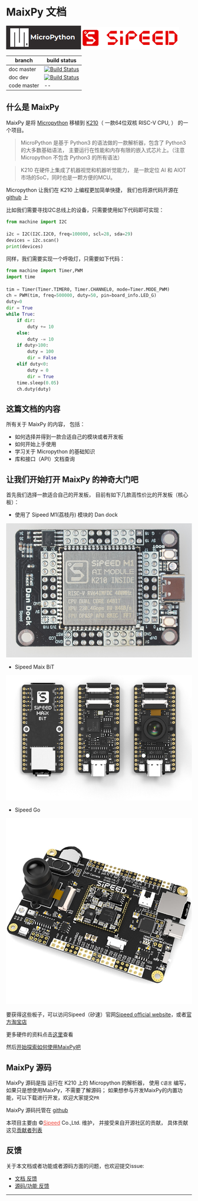 MaixPy 文档
======

<div class="title_pic">
    <img src="../assets/micropython.png"><img src="../assets/icon_sipeed2.png"  height="60">
</div>


|   branch  |   build status  |
| --------- | --------------- |
|doc master |[![Build Status](https://travis-ci.org/sipeed/MaixPy_DOC.svg?branch=master)](https://travis-ci.org/sipeed/MaixPy_DOC) |
|doc dev    |[![Build Status](https://travis-ci.org/sipeed/MaixPy_DOC.svg?branch=dev)](https://travis-ci.org/sipeed/MaixPy_DOC)    |
| code master | -- |


## 什么是 MaixPy

MaixPy 是将 [Micropython](http://micropython.org/) 移植到 [K210](https://kendryte.com/)（ 一款64位双核 RISC-V CPU,  ） 的一个项目。

> MicroPython 是基于 Python3 的语法做的一款解析器，包含了 Python3 的大多数基础语法， 主要运行在性能和内存有限的嵌入式芯片上。（注意 Micropython 不包含 Python3 的所有语法）

> K210 在硬件上集成了机器视觉和机器听觉能力， 是一款定位 AI 和 AIOT 市场的SoC，同时也是一颗方便的MCU。 


Micropython 让我们在 K210 上编程更加简单快捷， 我们也将源代码开源在 [github](https://github.com/sipeed/MaixPy) 上

比如我们需要寻找I2C总线上的设备，只需要使用如下代码即可实现：

```python
from machine import I2C

i2c = I2C(I2C.I2C0, freq=100000, scl=28, sda=29)
devices = i2c.scan()
print(devices)
```

同样，我们需要实现一个呼吸灯，只需要如下代码：

```python
from machine import Timer,PWM
import time

tim = Timer(Timer.TIMER0, Timer.CHANNEL0, mode=Timer.MODE_PWM)
ch = PWM(tim, freq=500000, duty=50, pin=board_info.LED_G)
duty=0
dir = True
while True:
    if dir:
        duty += 10
    else:
        duty -= 10
    if duty>100:
        duty = 100
        dir = False
    elif duty<0:
        duty = 0
        dir = True
    time.sleep(0.05)
    ch.duty(duty)
```

## 这篇文档的内容

所有关于 MaixPy 的内容， 包括：
* 如何选择并得到一款合适自己的模块或者开发板
* 如何开始上手使用
* 学习关于 Micropython 的基础知识
* 库和接口（API）文档查询

## 让我们开始打开 MaixPy 的神奇大门吧

首先我们选择一款适合自己的开发板， 目前有如下几款高性价比的开发板（核心板）：

* 使用了 Sipeed M1(荔枝丹) 模块的 Dan dock

![Dan dock](../assets/Dan_Dock.png)

* Sipeed Maix BiT

![BiT](../assets/BiT.png)

* Sipeed Go

![Go](../assets/Go.jpg)


要获得这些板子，可以访问Sipeed（矽速）官网[Sipeed official website](https://sipeed.com/)，或者[官方淘宝店](https://shop152705481.taobao.com/)

更多硬件的资料点击[这里](en/hardware/hardware.md)查看

然后[开始探索如何使用MaixPy吧](en/get_started.md)

## MaixPy 源码

MaixPy 源码是指 运行在 K210 上的 Micropython 的解析器， 使用 `C语言` 编写，如果只是想使用MaixPy，不需要了解源码；
如果想参与开发MaixPy的内置功能，可以下载进行开发，欢迎大家提交`PR`

MaixPy 源码托管在 [github](https://github.com/sipeed/MaixPy)

本项目主要由 &copy;<a href="https://www.sipeed.com" style="color: #f14c42">Sipeed</a> Co.,Ltd. 维护， 并接受来自开源社区的贡献， 具体贡献这见[贡献者列表](https://github.com/sipeed/MaixPy/graphs/contributors)

## 反馈

关于本文档或者功能或者源码方面的问题，也欢迎提交issue:

* [文档 反馈](https://github.com/sipeed/MaixPy_DOC/issues)
* [源码/功能 反馈](https://github.com/sipeed/MaixPy/issues)

------------



